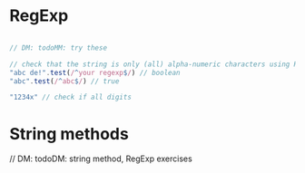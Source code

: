 
# RegExp
```js

// DM: todoMM: try these

// check that the string is only (all) alpha-numeric characters using RegExp (hint look at the \d \ \w \t \s)
"abc de!".test(/^your regexp$/) // boolean
"abc".test(/^abc$/) // true

"1234x" // check if all digits

```

# String methods

  // DM: todoDM: string method, RegExp exercises
